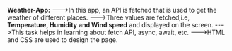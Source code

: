 **Weather-App:**
--->In this app, an API is fetched that is used to get the weather of different places.
--->Three values are fetched,i.e, **Temperature, Humidity and Wind speed** and displayed on the screen.
--->This task helps in learning about fetch API, async, await, etc.
--->HTML and CSS are used to design the page.
